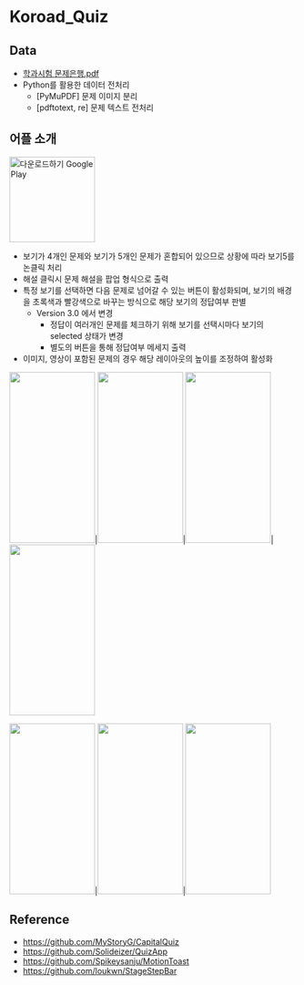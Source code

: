 # Koroad_Quiz
## Data
- [학과시험 문제은행.pdf](https://www.safedriving.or.kr/notice/rerBankView.do;jsessionid=8SdYASFc8Xq4X0sDLXs1l4iYDCaXlavbl8MMRz496nDqFo4bpp1FN6f35faiBDLB.apdis02_servlet_MWEB?menuCode=MN-PO-1151)
- Python를 활용한 데이터 전처리
  - [PyMuPDF] 문제 이미지 분리
  - [pdftotext, re] 문제 텍스트 전처리

## 어플 소개
<a href='https://play.google.com/store/apps/details?id=com.Koroad.koroad_quiz&pcampaignid=pcampaignidMKT-Other-global-all-co-prtnr-py-PartBadge-Mar2515-1'><img alt='다운로드하기 Google Play' src='https://play.google.com/intl/en_us/badges/static/images/badges/ko_badge_web_generic.png' width="150"/></a>
- 보기가 4개인 문제와 보기가 5개인 문제가 혼합되어 있으므로 상황에 따라 보기5를 논클릭 처리
- 해설 클릭시 문제 해설을 팝업 형식으로 출력
- 특정 보기를 선택하면 다음 문제로 넘어갈 수 있는 버튼이 활성화되며, 보기의 배경을 초록색과 빨강색으로 바꾸는 방식으로 해당 보기의 정답여부 판별
  - Version 3.0 에서 변경
    - 정답이 여러개인 문제를 체크하기 위해 보기를 선택시마다 보기의 selected 상태가 변경
    - 별도의 버튼을 통해 정답여부 메세지 출력
- 이미지, 영상이 포함된 문제의 경우 해당 레이아웃의 높이를 조정하여 활성화


<img src="https://user-images.githubusercontent.com/50973778/150240018-5dbad161-87c9-491b-983f-943661ad3e50.jpg" width="150" height="300"/>|<img src="https://user-images.githubusercontent.com/50973778/150240110-f75f1e82-b5d5-4ec1-8cb0-f61696ee88c3.jpg" width="150" height="300"/>|<img src="https://user-images.githubusercontent.com/50973778/150240257-96240632-94d8-4fca-88f5-28c09a403bf3.jpg" width="150" height="300"/>|<img src="https://user-images.githubusercontent.com/50973778/150240277-9174f7e9-4895-466f-9638-f922c4ce5879.jpg" width="150" height="300"/>   

<img src="https://user-images.githubusercontent.com/50973778/150240089-2c848f68-4a19-4196-9652-8de9c65ff789.jpg" width="150" height="300"/>|<img src="https://user-images.githubusercontent.com/50973778/150240201-c265ade8-af28-4cb9-b56d-50c1a50f4f5a.jpg" width="150" height="300"/>|<img src="https://user-images.githubusercontent.com/50973778/150240229-4b306989-9452-46cd-9eb0-d72f82ebf707.jpg" width="150" height="300"/>

## Reference
- https://github.com/MyStoryG/CapitalQuiz
- https://github.com/Solideizer/QuizApp
- https://github.com/Spikeysanju/MotionToast
- https://github.com/loukwn/StageStepBar
